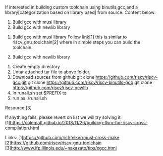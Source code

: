 If interested in building custom toolchain using binutils,gcc,and a library[categorization based on library used] from source.
Content below:
1. Build gcc with musl library
2. Build gcc with newlib library

1) Build gcc with musl library
Follow link[1] this is  similar to riscv_gnu_toolchain[2] where in simple steps you can build the toolchain.

2) Build gcc with newlib library
    
1. Create empty directory
2. Untar attached tar file to above folder.
3. Download sources from github
    git clone https://github.com/riscv/riscv-gcc.git
    git clone https://github.com/riscv/riscv-binutils-gdb
    git clone https://github.com/riscv/riscv-newlib
4. In runall.sh set $PREFIX to <where you want final toolchain>
5. run as ./runall.sh


Resource:[3]

If anything fails, please revert on list we will try solving it.
[1]https://colematt.github.io/2018/11/26/building-llvm-for-riscv-cross-compilation.html

Links:
[1]https://github.com/richfelker/musl-cross-make
[2]https://github.com/riscv/riscv-gnu-toolchain
[3]http://www.ifp.illinois.edu/~nakazato/tips/xgcc.html
